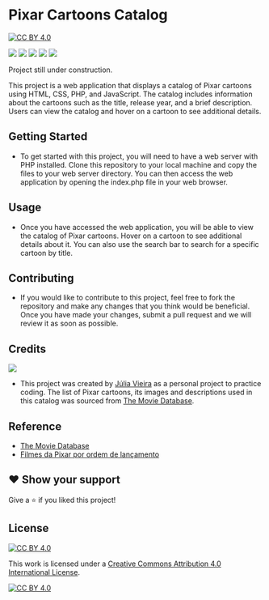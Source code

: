 
# Pixar Cartoons Catalog

[![CC BY 4.0][cc-by-shield]][cc-by]

<p align="left">    
    <img src="https://img.shields.io/badge/HTML5-E34F26?style=for-the-badge&logo=html5&logoColor=white">
    <img src="https://img.shields.io/badge/CSS3-1572B6?style=for-the-badge&logo=css3&logoColor=white">
    <img src="https://img.shields.io/badge/JavaScript-F7DF1E?style=for-the-badge&logo=javascript&logoColor=black">
    <img src="https://img.shields.io/badge/PHP-777BB4?style=for-the-badge&logo=php&logoColor=white">
    <img src="https://img.shields.io/badge/SQLite-07405E?style=for-the-badge&logo=sqlite&logoColor=white">
    <!-- <img src="https://badgen.net/badge/icon/PHP?icon=php&label">
    <img src="https://badgen.net/badge/icon/HTML5?icon=html&label">
    <img src="https://badgen.net/badge/icon/buymeacoffee?icon=buymeacoffee&label">-->
</p>

Project still under construction.

This project is a web application that displays a catalog of Pixar cartoons using HTML, CSS, PHP, and JavaScript. The catalog includes information about the cartoons such as the title, release year, and a brief description. Users can view the catalog and hover on a cartoon to see additional details.
## Getting Started
- To get started with this project, you will need to have a web server with PHP installed. Clone this repository to your local machine and copy the files to your web server directory. You can then access the web application by opening the index.php file in your web browser.

## Usage
- Once you have accessed the web application, you will be able to view the catalog of Pixar cartoons. Hover on a cartoon to see additional details about it. You can also use the search bar to search for a specific cartoon by title.

## Contributing

- If you would like to contribute to this project, feel free to fork the repository and make any changes that you think would be beneficial. Once you have made your changes, submit a pull request and we will review it as soon as possible.

## Credits
<p>
  <a href="https://github.com/Lia-Moon" alt="Lia Moon page profile">
  <img src="https://img.shields.io/badge/GitHub-100000?style=for-the-badge&logo=github&logoColor=white" /></a>
 </p>

- This project was created by [Júlia Vieira](https://github.com/Lia-Moon) as a personal project to practice coding. The list of Pixar cartoons, its images and descriptions used in this catalog was sourced from [The Movie Database](https://www.themoviedb.org/).

## Reference

 - [The Movie Database](https://www.themoviedb.org/)
 - [Filmes da Pixar por ordem de lançamento](https://tecnoblog.net/responde/os-filmes-animados-da-pixar-em-ordem-de-lancamento/)
 
## ❤️ Show your support

Give a ⭐️ if you liked this project!


## License
[![CC BY 4.0][cc-by-shield]][cc-by]

This work is licensed under a
[Creative Commons Attribution 4.0 International License][cc-by].

[![CC BY 4.0][cc-by-image]][cc-by]

[cc-by]: http://creativecommons.org/licenses/by/4.0/
[cc-by-image]: https://i.creativecommons.org/l/by/4.0/88x31.png
[cc-by-shield]: https://img.shields.io/badge/License-CC%20BY%204.0-lightgrey.svg
